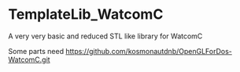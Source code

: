 # TemplateLib_WatcomC
A very very basic and reduced STL like library for WatcomC

Some parts need https://github.com/kosmonautdnb/OpenGLForDos-WatcomC.git
